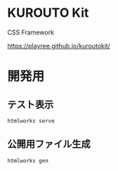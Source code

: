 # KUROUTO Kit
CSS Framework

https://playree.github.io/kuroutokit/

# 開発用

## テスト表示
```
htmlworks serve
```

## 公開用ファイル生成
```
htmlworks gen
```